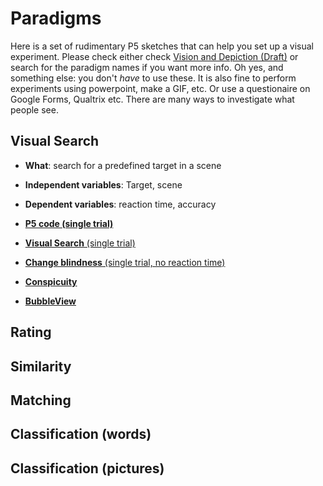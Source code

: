 # Paradigms
Here is a set of rudimentary P5 sketches that can help you set up a visual experiment. Please check either check [Vision and Depiction (Draft)](https://homepage.tudelft.nl/w3s80/VisionAndDepiction.html#pf63) or search for the paradigm names if you want more info. Oh yes, and something else: you don't _have_ to use these. It is also fine to perform experiments using powerpoint, make a GIF, etc. Or use a questionaire on Google Forms, Qualtrix etc. There are many ways to investigate what people see. 

## Visual Search
* **What**: search for a predefined target in a scene
* **Independent variables**: Target, scene
* **Dependent variables**: reaction time, accuracy
* [**P5 code (single trial)**](https://editor.p5js.org/maartenwijntjes/sketches/ICs67kdbA)



* [**Visual Search** (single trial)](https://editor.p5js.org/maartenwijntjes/sketches/ICs67kdbA)

* [**Change blindness** (single trial, no reaction time)](https://editor.p5js.org/maartenwijntjes/sketches/GgLwmPwFo)

* [**Conspicuity** ](https://editor.p5js.org/maartenwijntjes/sketches/cPBdpHIrD)

* [**BubbleView** ](https://editor.p5js.org/maartenwijntjes/sketches/Uq_K0yPI)


## Rating

## Similarity

## Matching

## Classification (words)

## Classification (pictures)

